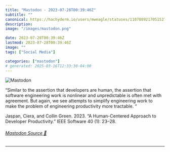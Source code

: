 ```yaml
---
title: "Mastodon - 2023-07-28T00:39:46Z"
subtitle: ""
canonical: https://hachyderm.io/users/mweagle/statuses/110788921705152783
description:
image: "/images/mastodon.png"

date: 2023-07-28T00:39:46Z
lastmod: 2023-07-28T00:39:46Z
image: ""
tags: ["Social Media"]

categories: ["mastodon"]
# generated: 2025-03-16T12:33:30-04:00
---
```

![Mastodon](/images/mastodon.png)

<p>“Similar to the assertion that developers are human, the assertion that software engineering work is nonlinear and unpredictable is often met with agreement. But again, we see attempts to simplify engineering work to make the problem of engineering productivity more tractable. “</p><p>Jaspan, Ciera, and Collin Green. 2023. “A Human-Centered Approach to Developer Productivity.” IEEE Software 40 (1): 23–28.</p>


###### [Mastodon Source 🐘](https://hachyderm.io/@mweagle/110788921705152783)

___

